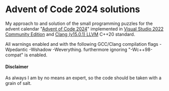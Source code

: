 # Advent of Code 2024 solutions
My approach to and solution of the small programming puzzles for the advent calendar "[Advent of Code 2024](https://adventofcode.com/2024)" implemented in [Visual Studio 2022 Community Edition](https://visualstudio.microsoft.com/vs/community/) and [Clang (v15.0.1) LLVM](https://clang.llvm.org/) C++20 standard.

All warnings enabled and with the following GCC/Clang compilation flags -Wpedantic -Wshadow -Weverything. furthermore ignoring "-Wc++98-compat" is enabled.

#### Disclaimer
As always I am by no means an expert, so the code should be taken with a grain of salt.
